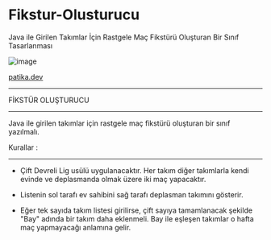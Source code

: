 # Fikstur-Olusturucu
Java ile Girilen Takımlar İçin Rastgele Maç Fikstürü Oluşturan Bir Sınıf Tasarlanması

![image](https://github.com/aliylmztr/SQL-All_Projects/assets/123991935/cd85cd84-da7f-4768-a998-29e1530592ee)

<a href="https://www.patika.dev/tr">patika.dev </a>

----------------------------------------------

FİKSTÜR OLUŞTURUCU

----------------------------------------------

Java ile girilen takımlar için rastgele maç fikstürü oluşturan bir sınıf yazılmalı.

Kurallar :

----------------------------------------------

- Çift Devreli Lig usülü uygulanacaktır. Her takım diğer takımlarla kendi evinde ve deplasmanda olmak üzere iki maç yapacaktır.

- Listenin sol tarafı ev sahibini sağ tarafı deplasman takımını gösterir.

- Eğer tek sayıda takım listesi girilirse, çift sayıya tamamlanacak şekilde "Bay" adında bir takım daha eklenmeli. Bay ile eşleşen takımlar o hafta maç yapmayacağı anlamına gelir.
